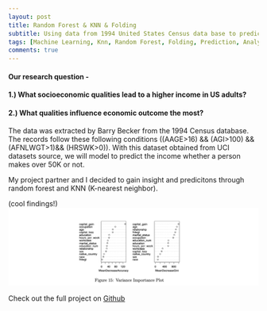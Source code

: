 ```yaml
---
layout: post
title: Random Forest & KNN & Folding 
subtitle: Using data from 1994 United States Census data base to predict income
tags: [Machine Learning, Knn, Random Forest, Folding, Prediction, Analysis]
comments: true
---
```


#### Our research question -
#### 1.) What socioeconomic qualities lead to a higher income in US adults? 
#### 2.) What qualities influence economic outcome the most?



The data was extracted by Barry Becker from the 1994 Census database. The records follow these following conditions  ((AAGE>16) && (AGI>100) && (AFNLWGT>1)&& (HRSWK>0)). With this dataset obtained from UCI datasets source, we will model to predict the income whether a person makes over 50K or not. 


My project partner and I decided to gain insight and predicitons through random forest and KNN (K-nearest neighbor).

(cool findings!)
![](assets/img/randomforest.png)


Check out the full project on [Github](https://github.com/sunny7x7/Pstat131ProjectMachineLearning)
